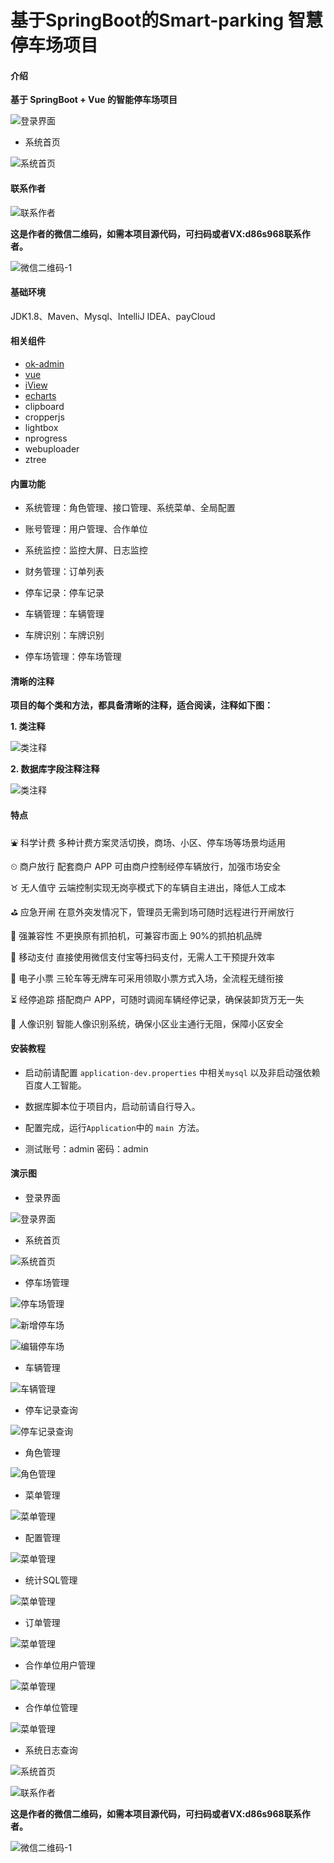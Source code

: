 # 基于SpringBoot的Smart-parking 智慧停车场项目

#### 介绍

**基于 SpringBoot + Vue 的智能停车场项目**

![登录界面](https://skywalking.pro/download/images/smart-parking/WX20230106-142455@2x.png "登录界面.png")

- 系统首页

![系统首页](https://skywalking.pro/download/images/smart-parking/WX20230106-142645@2x.png "系统首页.png")

####  **联系作者** 

![联系作者](https://images.cnblogs.com/cnblogs_com/blogs/767355/galleries/2393160/o_240419033344_main-platform.png)

**这是作者的微信二维码，如需本项目源代码，可扫码或者VX:d86s968联系作者。**  

![微信二维码-1](https://images.cnblogs.com/cnblogs_com/blogs/767355/galleries/2393160/o_240419033323_image.png)

#### 基础环境

JDK1.8、Maven、Mysql、IntelliJ IDEA、payCloud

#### 相关组件

- [ok-admin](https://gitee.com/bobi1234/ok-admin)
- [vue](https://cn.vuejs.org/)
- [iView](http://v1.iviewui.com/)
- [echarts](https://echarts.apache.org/zh/index.html)
- clipboard
- cropperjs
- lightbox
- nprogress
- webuploader
- ztree

#### 内置功能

- 系统管理：角色管理、接口管理、系统菜单、全局配置

- 账号管理：用户管理、合作单位

- 系统监控：监控大屏、日志监控

- 财务管理：订单列表

- 停车记录：停车记录

- 车辆管理：车辆管理

- 车牌识别：车牌识别

- 停车场管理：停车场管理

#### 清晰的注释
**项目的每个类和方法，都具备清晰的注释，适合阅读，注释如下图：**

**1. 类注释**

![类注释](https://www.skywalking.pro/download/images/meta/WX20230206-092916@2x.png "类注释")

**2. 数据库字段注释注释**

![类注释](https://www.skywalking.pro/download/images/meta/WX20230206-093511@2x.png "类注释")

#### 特点

⛲ 科学计费 多种计费方案灵活切换，商场、小区、停车场等场景均适用

⏲ 商户放行 配套商户 APP 可由商户控制经停车辆放行，加强市场安全

♉ 无人值守 云端控制实现无岗亭模式下的车辆自主进出，降低人工成本

⛳ 应急开闸 在意外突发情况下，管理员无需到场可随时远程进行开闸放行

🍓 强兼容性 不更换原有抓拍机，可兼容市面上 90%的抓拍机品牌

📱 移动支付 直接使用微信支付宝等扫码支付，无需人工干预提升效率

🎫 电子小票 三轮车等无牌车可采用领取小票方式入场，全流程无缝衔接

⏳ 经停追踪 搭配商户 APP，可随时调阅车辆经停记录，确保装卸货万无一失

🙋 人像识别 智能人像识别系统，确保小区业主通行无阻，保障小区安全


#### 安装教程

- 启动前请配置 `application-dev.properties` 中相关`mysql` 以及非启动强依赖百度人工智能。

- 数据库脚本位于项目内，启动前请自行导入。

- 配置完成，运行`Application`中的 `main `方法。

- 测试账号：admin 密码：admin


#### 演示图

- 登录界面

![登录界面](https://skywalking.pro/download/images/smart-parking/WX20230106-142455@2x.png "登录界面.png")

- 系统首页

![系统首页](https://skywalking.pro/download/images/smart-parking/WX20230106-142645@2x.png "系统首页.png")

- 停车场管理

![停车场管理](https://skywalking.pro/download/images/smart-parking/WX20230106-142908@2x.png "停车场管理.png")

![新增停车场](https://skywalking.pro/download/images/smart-parking/WX20230106-143523@2x.png "新增停车场.png")

![编辑停车场](https://skywalking.pro/download/images/smart-parking/WX20230106-143610@2x.png "编辑停车场.png")

- 车辆管理

![车辆管理](https://skywalking.pro/download/images/smart-parking/WX20230106-143809@2x.png "车辆管理.png")

- 停车记录查询

![停车记录查询](https://skywalking.pro/download/images/smart-parking/WX20230106-144457@2x.png "停车记录查询.png")

- 角色管理

![角色管理](https://skywalking.pro/download/images/smart-parking/WX20230106-144808@2x.png "角色管理.png")

- 菜单管理

![菜单管理](https://skywalking.pro/download/images/smart-parking/WX20230106-144924@2x.png "菜单管理.png")

- 配置管理

![菜单管理](https://skywalking.pro/download/images/smart-parking/WX20230106-145011@2x.png "配置管理.png")

- 统计SQL管理

![菜单管理](https://skywalking.pro/download/images/smart-parking/WX20230106-145538@2x.png "统计SQL管理.png")

- 订单管理

![菜单管理](https://skywalking.pro/download/images/smart-parking/WX20230106-145632@2x.png "订单管理.png")

- 合作单位用户管理

![菜单管理](https://skywalking.pro/download/images/smart-parking/WX20230106-145712@2x.png "合作单位用户管理.png")

- 合作单位管理

![菜单管理](https://skywalking.pro/download/images/smart-parking/WX20230106-150404@2x.png "合作单位管理.png")

- 系统日志查询

![系统首页](https://skywalking.pro/download/images/smart-parking/WX20230106-150444@2x.png "系统日志查询.png")


![联系作者](https://images.cnblogs.com/cnblogs_com/blogs/767355/galleries/2393160/o_240419033344_main-platform.png)

**这是作者的微信二维码，如需本项目源代码，可扫码或者VX:d86s968联系作者。**  

![微信二维码-1](https://images.cnblogs.com/cnblogs_com/blogs/767355/galleries/2393160/o_240419033323_image.png)
